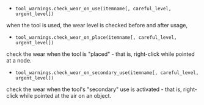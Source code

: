 * `tool_warnings.check_wear_on_use(itemname[, careful_level, urgent_level])`

when the tool is used, the wear level is checked before and after usage,

* `tool_warnings.check_wear_on_place(itemname[, careful_level, urgent_level])`

check the wear when the tool is "placed" - that is, right-click while pointed at a node.

* `tool_warnings.check_wear_on_secondary_use(itemname[, careful_level, urgent_level])`

check the wear when the tool's "secondary" use is activated - that is, right-click while pointed at the air on an
object.
